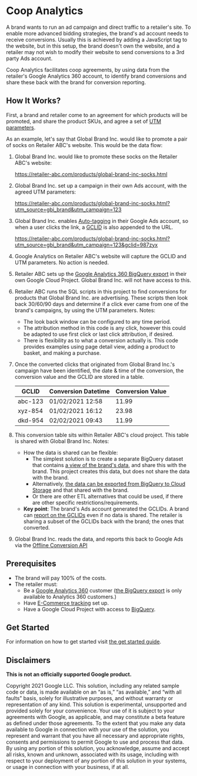 # Coop Analytics

A brand wants to run an ad campaign and direct traffic to a retailer's site. To
enable more advanced bidding strategies, the brand's ad account needs to receive
conversions. Usually this is achieved by adding a JavaScript tag to the website,
but in this setup, the brand doesn't own the website, and a retailer may not
wish to modify their website to send conversions to a 3rd party Ads account.

Coop Analytics facilitates coop agreements, by using data from the retailer's
Google Analytics 360 account, to identify brand conversions and share these back
with the brand for conversion reporting.

## How It Works?

First, a brand and retailer come to an agreement for which products will be
promoted, and share the product SKUs, and agree a set of [UTM parameters](
https://en.wikipedia.org/wiki/UTM_parameters).

As an example, let's say that Global Brand Inc. would like to promote a pair of
socks on Retailer ABC's website. This would be the data flow:

1. Global Brand Inc. would like to promote these socks on the Retailer ABC's
   website:

   https://retailer-abc.com/products/global-brand-inc-socks.html

1. Global Brand Inc. set up a campaign in their own Ads account, with the agreed
   UTM parameters:

   https://retailer-abc.com/products/global-brand-inc-socks.html?utm_source=gbi_brand&utm_campaign=123

1. Global Brand Inc. enables [Auto-tagging](
   https://support.google.com/google-ads/answer/3095550) in their Google Ads
   account, so when a user clicks the link, a [GCLID](
   https://support.google.com/google-ads/answer/9744275?hl=en-GB) is also
   appended to the URL.

   https://retailer-abc.com/products/global-brand-inc-socks.html?utm_source=gbi_brand&utm_campaign=123&gclid=987zyx

1. Google Analytics on Retailer ABC's website will capture the GCLID and UTM
   parameters. No action is needed.

1. Retailer ABC sets up the [Google Analytics 360 BigQuery export](
   https://support.google.com/analytics/answer/3437618?hl=en) in their own
   Google Cloud Project. Global Brand Inc. will not have access to this.

1. Retailer ABC runs the SQL scripts in this project to find conversions for
   products that Global Brand Inc. are advertising. These scripts then look back
   30/60/90 days and determine if a click ever came from one of the brand's
   campaigns, by using the UTM parameters. Notes:

   - The look back window can be configured to any time period.
   - The attribution method in this code is any click, however this could be
     adapted to use first click or last click attribution, if desired.
   - There is flexibility as to what a conversion actually is. This code
     provides examples using page detail view, adding a product to basket, and
     making a purchase.

1. Once the converted clicks that originated from Global Brand Inc.'s campaign
   have been identified, the date & time of the conversion, the conversion value
   and the GCLID are stored in a table.

   |GCLID  |Conversion Datetime|Conversion Value|
   |-------|-------------------|----------------|
   |abc-123|01/02/2021 12:58   |11.99           |
   |xyz-854|01/02/2021 16:12   |23.98           |
   |dkd-954|02/02/2021 09:43   |11.99           |

1. This conversion table sits within Retailer ABC's cloud project. This table is
   shared with Global Brand Inc. Notes:

   - How the data is shared can be flexible:
     - The simplest solution is to create a separate BigQuery dataset that
       contains [a view of the brand's data](
       https://cloud.google.com/bigquery/docs/share-access-views), and share this
       with the brand. This project creates this data, but does not share the data
       with the brand.
     - Alternatively, [the data can be exported from BigQuery to Cloud Storage](
       https://cloud.google.com/bigquery/docs/exporting-data) and that shared with
       the brand.
     - Or there are other ETL alternatives that could be used, if there are other
       specific restrictions/requirements.
   - **Key point**: The brand's Ads account generated the GCLIDs. A brand can
     [report on the GCLIDs](
     https://developers.google.com/adwords/api/docs/appendix/reports/click-performance-report)
     even if no data is shared. The retailer is sharing a subset of the GCLIDs
     back with the brand; the ones that converted.

1. Global Brand Inc. reads the data, and reports this back to Google Ads via the
   [Offline Conversion API](
   https://developers.google.com/google-ads/api/docs/samples/upload-offline-conversion)


## Prerequisites

- The brand will pay 100% of the costs.
- The retailer must:
  - Be a [Google Analytics 360](
    https://marketingplatform.google.com/about/analytics-360/) customer ([the
    BigQuery export](https://support.google.com/analytics/answer/3437618?hl=en)
    is only available to Analytics 360 customers.)
  - Have [E-Commerce tracking](
    https://support.google.com/analytics/answer/1037249?hl=en) set up.
  - Have a Google Cloud Project with access to [BigQuery](
    https://cloud.google.com/bigquery).


## Get Started
For information on how to get started visit [the get started guide](
docs/get_started.md).


## Disclaimers
__This is not an officially supported Google product.__

Copyright 2021 Google LLC. This solution, including any related sample code or
data, is made available on an “as is,” “as available,” and “with all faults”
basis, solely for illustrative purposes, and without warranty or representation
of any kind. This solution is experimental, unsupported and provided solely for
your convenience. Your use of it is subject to your agreements with Google, as
applicable, and may constitute a beta feature as defined under those agreements.
To the extent that you make any data available to Google in connection with your
use of the solution, you represent and warrant that you have all necessary and
appropriate rights, consents and permissions to permit Google to use and process
that data. By using any portion of this solution, you acknowledge, assume and
accept all risks, known and unknown, associated with its usage, including with
respect to your deployment of any portion of this solution in your systems, or
usage in connection with your business, if at all.
